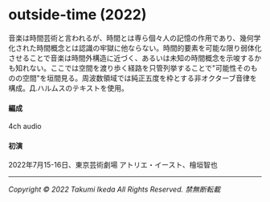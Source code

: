 # outside-time (2022)

音楽は時間芸術と言われるが、時間とは専ら個々人の記憶の作用であり、幾何学化された時間概念とは認識の牢獄に他ならない。時間的要素を可能な限り弱体化させることで音楽は時間外構造に近づく、あるいは未知の時間概念を示唆するかも知れない。ここでは空間を渡り歩く経路を只管列挙することで"可能性そのものの空間"を垣間見る。周波数領域では純正五度を枠とする非オクターブ音律を構成。Д.ハルムスのテキストを使用。

#### 編成
4ch audio

#### 初演
2022年7月15-16日、東京芸術劇場 アトリエ・イースト、檜垣智也

---
*Copyright © 2022 Takumi Ikeda All Rights Reserved. 禁無断転載*